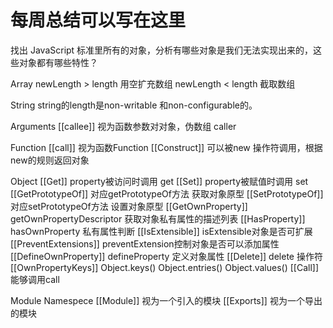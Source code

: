 # 每周总结可以写在这里
找出 JavaScript 标准里所有的对象，分析有哪些对象是我们无法实现出来的，这些对象都有哪些特性？

Array 
    newLength > length 用空扩充数组
    newLength < length 截取数组

String 
    string的length是non-writable 和non-configurable的。

Arguments 
    [[callee]] 视为函数参数对对象，伪数组 caller

Function
    [[call]] 视为函数Function
    [[Construct]] 可以被new 操作符调用，根据new的规则返回对象

Object
    [[Get]] property被访问时调用 get
    [[Set]] property被赋值时调用 set
    [[GetPrototypeOf]] 对应getPrototypeOf方法 获取对象原型
    [[SetPrototypeOf]] 对应setPrototypeOf方法 设置对象原型
    [[GetOwnProperty]] getOwnPropertyDescriptor 获取对象私有属性的描述列表
    [[HasProperty]] hasOwnProperty 私有属性判断
    [[IsExtensible]] isExtensible对象是否可扩展
    [[PreventExtensions]] preventExtension控制对象是否可以添加属性
    [[DefineOwnProperty]] defineProperty 定义对象属性
    [[Delete]] delete 操作符
    [[OwnPropertyKeys]] Object.keys() Object.entries() Object.values()
    [[Call]] 能够调用call

Module Namespece
    [[Module]] 视为一个引入的模块 
    [[Exports]] 视为一个导出的模块
